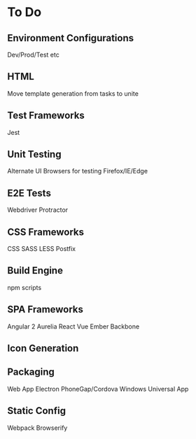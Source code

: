 # To Do

## Environment Configurations
Dev/Prod/Test etc

## HTML
Move template generation from tasks to unite

## Test Frameworks
Jest

## Unit Testing
Alternate UI Browsers for testing Firefox/IE/Edge

## E2E Tests
Webdriver
Protractor

## CSS Frameworks
CSS
SASS
LESS
Postfix

## Build Engine
npm scripts

## SPA Frameworks
Angular 2
Aurelia
React
Vue
Ember
Backbone

## Icon Generation

## Packaging
Web App
Electron
PhoneGap/Cordova
Windows Universal App

## Static Config
Webpack
Browserify
